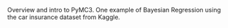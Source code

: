 Overview and intro to PyMC3.
One example of Bayesian Regression using the car insurance dataset from Kaggle.

